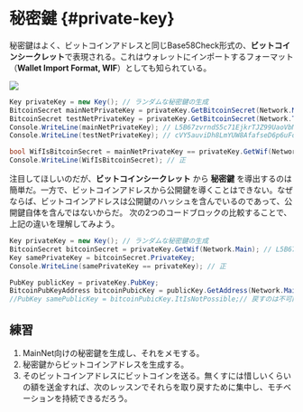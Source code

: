 # 秘密鍵 {#private-key}

秘密鍵はよく、ビットコインアドレスと同じBase58Check形式の、**ビットコインシークレット**で表現される。これはウォレットにインポートするフォーマット（**Wallet Import Format, WIF**）としても知られている。

![](../assets/BitcoinSecret.png)

```cs
Key privateKey = new Key(); // ランダムな秘密鍵の生成
BitcoinSecret mainNetPrivateKey = privateKey.GetBitcoinSecret(Network.Main);  // メインネット用のビットコインシークレットを取得
BitcoinSecret testNetPrivateKey = privateKey.GetBitcoinSecret(Network.TestNet);  // テストネット用のビットコインシークレットを取得
Console.WriteLine(mainNetPrivateKey); // L5B67zvrndS5c71EjkrTJZ99UaoVbMUAK58GKdQUfYCpAa6jypvn
Console.WriteLine(testNetPrivateKey); // cVY5auviDh8LmYUW8AfafseD6p6uFoZrP7GjS3rzAerpRKE9Wmuz

bool WifIsBitcoinSecret = mainNetPrivateKey == privateKey.GetWif(Network.Main);
Console.WriteLine(WifIsBitcoinSecret); // 正
```

注目してほしいのだが、**ビットコインシークレット** から **秘密鍵** を導出するのは簡単だ。一方で、ビットコインアドレスから公開鍵を導くことはできない。なぜならば、ビットコインアドレスは公開鍵のハッシュを含んでいるのであって、公開鍵自体を含んではないからだ。
次の2つのコードブロックの比較することで、上記の違いを理解してみよう。

```cs
Key privateKey = new Key(); // ランダムな秘密鍵の生成
BitcoinSecret bitcoinSecret = privateKey.GetWif(Network.Main); // L5B67zvrndS5c71EjkrTJZ99UaoVbMUAK58GKdQUfYCpAa6jypvn
Key samePrivateKey = bitcoinSecret.PrivateKey;
Console.WriteLine(samePrivateKey == privateKey); // 正
```

```cs
PubKey publicKey = privateKey.PubKey;
BitcoinPubKeyAddress bitcoinPubicKey = publicKey.GetAddress(Network.Main); // 1PUYsjwfNmX64wS368ZR5FMouTtUmvtmTY
//PubKey samePublicKey = bitcoinPubicKey.ItIsNotPossible;// 戻すのは不可能
```

## 練習

1. MainNet向けの秘密鍵を生成し、それをメモする。
2. 秘密鍵からビットコインアドレスを生成する。
3. そのビットコインアドレスにビットコインを送る。無くすには惜しいくらいの額を送金すれば、次のレッスンでそれらを取り戻すために集中し、モチベーションを持続できるだろう。
